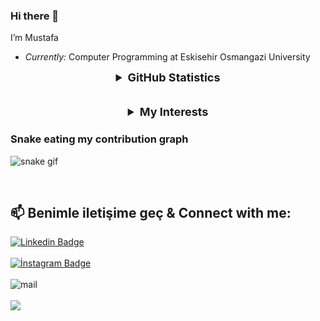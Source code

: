 ### Hi there 👋
I’m Mustafa
- <i> Currently:</i> Computer Programming at Eskisehir Osmangazi University
<details align="center">
  <summary style="font-weight: bold; font-size: 18px">GitHub Statistics</summary>
<img src="https://github-readme-stats.vercel.app/api?username=kmustafa0&show_icons=true&theme=tokyonight" width="%100" height="150px" alt="stats" />
<img src="https://github-readme-stats.vercel.app/api/top-langs/?username=kmustafa0&layout=compact&theme=tokyonight" width="%100" height="150px" alt="stats" />
<img src="https://github-profile-trophy.vercel.app/?username=kmustafa0&theme=nord" width="%100" height="150px" alt="stats" />
<img src="https://github-readme-streak-stats.herokuapp.com/?user=kmustafa0&theme=tokyonight" widht="%100" height="150px" alt="stats" /> <!--Thanks https://git.io/streak-stats-->
</details>

<br/> 
<br/>   


<details align="center">
  <summary style="font-weight: bold; font-size: 18px">My Interests</summary>
  <code><img height="30" src="https://cdn.discordapp.com/attachments/951065936889266186/952324964575498320/kisspng-plain-old-java-object-programming-language-compute-5b2b6405e12576.0645579915295703099222.png"></code>
  <code><img height="30" src="https://raw.githubusercontent.com/github/explore/80688e429a7d4ef2fca1e82350fe8e3517d3494d/topics/python/python.png"></code>
  <code><img height="30" src="https://raw.githubusercontent.com/github/explore/80688e429a7d4ef2fca1e82350fe8e3517d3494d/topics/html/html.png"></code>
  <code><img height="30" src="https://raw.githubusercontent.com/github/explore/80688e429a7d4ef2fca1e82350fe8e3517d3494d/topics/css/css.png"></code>
   

</code>
</details>


<!--## My Contribution Graph

<div  align="center"> <img src="https://activity-graph.herokuapp.com/graph?username=kmustafa0&theme=elegant" /></div>
<br/> 
 -->
 
### Snake eating my contribution graph
![snake gif](https://github.com/kmustafa0/kmustafa0/blob/output/github-contribution-grid-snake.gif)

<br/>

## 📫 Benimle iletişime geç & Connect with me:
[![Linkedin Badge](https://img.shields.io/badge/mustafakole-follow%20on%20linkedin-blue?style=for-the-badge&logo=linkedin)](https://www.linkedin.com/in/kolemustafa/) 
<br>
<br>
[![İnstagram Badge](https://img.shields.io/badge/mmustafakole-FOLLOW%20ON%20INSTAGRAM-blue?style=for-the-badge&logo=instagram)](https://www.instagram.com/mmustafakole/)
<br>
<br>
![mail](https://img.shields.io/badge/mustafa.kole%40outlook.com-SEND%20MAIL-blue)
<a href="mailto:mustafa.kole@outlook.com"></a>
<br>
<br>
![](https://komarev.com/ghpvc/?username=kmustafa0&color=orange)


<!--
**kmustafa0/kmustafa0** is a ✨ _special_ ✨ repository because its `README.md` (this file) appears on your GitHub profile.
⚡ Fun Fact
Here are some ideas to get you started:

- 🔭 I’m currently working on ...
- 🌱 I’m currently learning ...
- 👯 I’m looking to collaborate on ...
- 🤔 I’m looking for help with ...
- 💬 Ask me about ...
- 📫 How to reach me: ...
- 😄 Pronouns: ...
- ⚡ Fun fact: ...
-->
